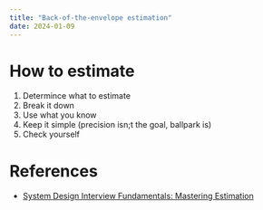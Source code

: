 ```yaml
---
title: "Back-of-the-envelope estimation"
date: 2024-01-09
---
```


# How to estimate
1) Determince what to estimate
2) Break it down
3) Use what you know
4) Keep it simple (precision isn;t the goal, ballpark is)
5) Check yourself

# References
* [System Design Interview Fundamentals: Mastering Estimation](https://www.hellointerview.com/blog/mastering-estimation)